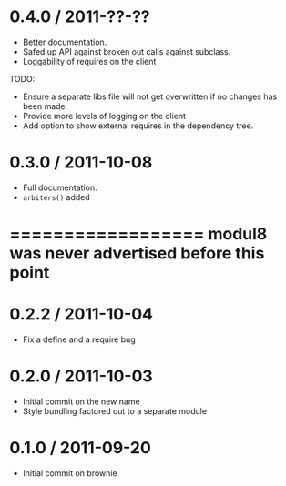 0.4.0 / 2011-??-??
==================

  * Better documentation.
  * Safed up API against broken out calls against subclass.
  * Loggability of requires on the client

  TODO:
  * Ensure a separate libs file will not get overwritten if no changes has been made
  * Provide more levels of logging on the client
  * Add option to show external requires in the dependency tree.

0.3.0 / 2011-10-08
==================

  * Full documentation.
  * `arbiters()` added

==================
  modul8 was never advertised before this point
==================

0.2.2 / 2011-10-04
==================

  * Fix a define and a require bug

0.2.0 / 2011-10-03
==================

  * Initial commit on the new name
  * Style bundling factored out to a separate module

0.1.0 / 2011-09-20
==================

  * Initial commit on brownie
